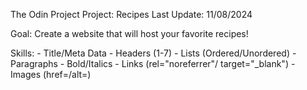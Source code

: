 The Odin Project
Project: Recipes
Last Update: 11/08/2024

Goal: Create a website that will host your favorite recipes!

Skills:
    - Title/Meta Data
    - Headers (1-7)
    - Lists (Ordered/Unordered)
    - Paragraphs
    - Bold/Italics
    - Links (rel="noreferrer"/ target="_blank")
    - Images (href=/alt=)


